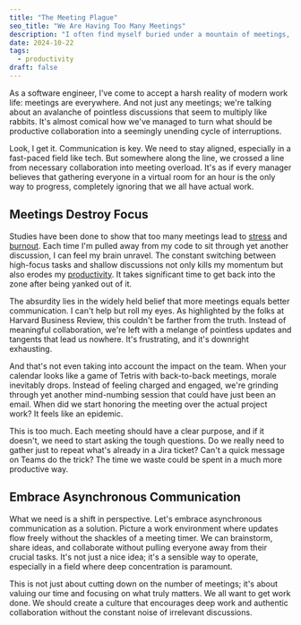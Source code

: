 ```yaml
---
title: "The Meeting Plague"
seo_title: "We Are Having Too Many Meetings"
description: "I often find myself buried under a mountain of meetings, each one chipping away at my focus and productivity. While collaboration is crucial, the avalanche of pointless discussions has become an overwhelming distraction that stifles creativity and innovation."
date: 2024-10-22
tags:
  - productivity
draft: false
---
```


As a software engineer, I've come to accept a harsh reality of modern work life: meetings are everywhere. And not just any meetings; we're talking about an avalanche of pointless discussions that seem to multiply like rabbits. It's almost comical how we've managed to turn what should be productive collaboration into a seemingly unending cycle of interruptions.

Look, I get it. Communication is key. We need to stay aligned, especially in a fast-paced field like tech. But somewhere along the line, we crossed a line from necessary collaboration into meeting overload. It's as if every manager believes that gathering everyone in a virtual room for an hour is the only way to progress, completely ignoring that we all have actual work.

## Meetings Destroy Focus

Studies have been done to show that too many meetings lead to [stress](https://docs.iza.org/dp14336.pdf) and [burnout](https://www.interruptions.net/literature/Luong-GDTRP05.pdf). Each time I'm pulled away from my code to sit through yet another discussion, I can feel my brain unravel. The constant switching between high-focus tasks and shallow discussions not only kills my momentum but also erodes my [productivity](https://www.microsoft.com/en-us/research/uploads/prod/2021/01/CHI2021_RemoteMeetingMultitask_CameraReady-2.pdf). It takes significant time to get back into the zone after being yanked out of it.

The absurdity lies in the widely held belief that more meetings equals better communication. I can't help but roll my eyes. As highlighted by the folks at Harvard Business Review, this couldn't be farther from the truth. Instead of meaningful collaboration, we're left with a melange of pointless updates and tangents that lead us nowhere. It's frustrating, and it's downright exhausting.

And that's not even taking into account the impact on the team. When your calendar looks like a game of Tetris with back-to-back meetings, morale inevitably drops. Instead of feeling charged and engaged, we're grinding through yet another mind-numbing session that could have just been an email. When did we start honoring the meeting over the actual project work? It feels like an epidemic.

This is too much. Each meeting should have a clear purpose, and if it doesn't, we need to start asking the tough questions. Do we really need to gather just to repeat what's already in a Jira ticket? Can't a quick message on Teams do the trick? The time we waste could be spent in a much more productive way.

## Embrace Asynchronous Communication

What we need is a shift in perspective. Let's embrace asynchronous communication as a solution. Picture a work environment where updates flow freely without the shackles of a meeting timer. We can brainstorm, share ideas, and collaborate without pulling everyone away from their crucial tasks. It's not just a nice idea; it's a sensible way to operate, especially in a field where deep concentration is paramount.

This is not just about cutting down on the number of meetings; it's about valuing our time and focusing on what truly matters. We all want to get work done. We should create a culture that encourages deep work and authentic collaboration without the constant noise of irrelevant discussions.